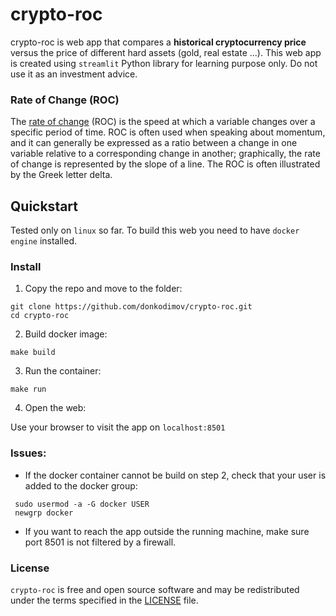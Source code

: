 # crypto-roc

crypto-roc is web app that compares a **historical cryptocurrency price** versus the price of different hard assets (gold, real estate ...).
This web app is created using `streamlit` Python library for learning purpose only. 
Do not use it as an investment advice. 

### Rate of Change (ROC)

The [rate of change](https://www.investopedia.com/terms/r/rateofchange.asp) (ROC) is the speed at which a variable changes over a specific period of time. ROC is often used when speaking about momentum, and it can generally be expressed as a ratio between a change in one variable relative to a corresponding change in another; graphically, the rate of change is represented by the slope of a line. The ROC is often illustrated by the Greek letter delta.

Quickstart
-------------

Tested only on `linux` so far.
To build this web you need to have `docker engine` installed. 

### Install
1. Copy the repo and move to the folder:
 ```
 git clone https://github.com/donkodimov/crypto-roc.git
 cd crypto-roc
 ```
   
2. Build docker image:
````
make build
````

3. Run the container:
```
make run
```

4. Open the web:
 
Use your browser to visit the app on `localhost:8501`




### Issues:

* If the docker container cannot be build on step 2, check that your user is added to the docker group:

```
 sudo usermod -a -G docker USER
 newgrp docker
```

* If you want to reach the app outside the running machine, make sure port 8501 is not filtered by a firewall.

### License
`crypto-roc` is free and open source software and may be redistributed under the terms specified in the
[LICENSE] file.

[LICENSE]: https://github.com/donkodimov/crypto-roc/blob/develop/LICENSE

